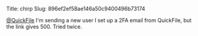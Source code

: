 Title: chirp
Slug: 896ef2ef58ae146a50c9400496b73174

<a href="http://twitter.com/QuickFile">@QuickFile</a> I'm sending a new user I set up a 2FA email from QuickFile, but the link gives 500. Tried twice.
